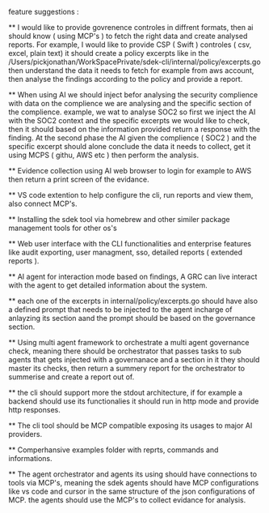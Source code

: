 feature suggestions :

** I would like to provide govrenence controles in diffrent formats, then ai should know ( using MCP's ) to fetch the right data and create analysed reports.
For example, I would like to provide CSP ( Swift ) controles ( csv, excel, plain text) it should create a policy excerpts like in the /Users/pickjonathan/WorkSpacePrivate/sdek-cli/internal/policy/excerpts.go then understand the data it needs to fetch for example from aws account, then analyse the findings according to the policy and provide a report.

** When using AI we should inject befor analysing the security complience with data on the complience we are analysing and the specific section of the complience.
example, we wat to analyse SOC2 so first we inject the AI with the SOC2 context and the specific excerpts we would like to check, then it should based on the information provided return a response with the finding.
At the second phase the AI given the complience ( SOC2 ) and the specific excerpt should alone conclude the data it needs to collect, get it using MCPS ( githu, AWS etc ) then perform the analysis.

** Evidence collection using AI web browser to login for example to AWS then return a print screen of the evidance.

** VS code extention to help configure the cli, run reports and view them, also connect MCP's.

** Installing the sdek tool via homebrew and other similer package management tools for other os's

** Web user interface with the CLI functionalities and enterprise features like audit exporting, user managment, sso, detailed reports ( extended reports ).

** AI agent for interaction mode based on findings, A GRC can live interact with the agent to get detailed information about the system.

** each one of the excerpts in internal/policy/excerpts.go should have also a defined prompt that needs to be injected to the agent incharge of anlayzing its section aand the prompt should be based on the governance section.

** Using multi agent framework to orchestrate a multi agent governance check, meaning there should be orchestrator that passes tasks to sub agents that gets injected with a governanace and a section in it they should master its checks, then return a summery report for the orchestrator to summerise and create a report out of.

** the cli should support more the stdout architecture, if for example a backend should use its functionalies it should run in http mode and provide http responses.

** The cli tool should be MCP compatible exposing its usages to major AI providers.

** Comperhansive examples folder with reprts, commands and informations.

** The agent orchestrator and agents its using should have connections to tools via MCP's, meaning the sdek agents should have MCP configurations like vs code and cursor in the same structure of the json configurations of MCP.
the agents should use the MCP's to collect evidance for analysis.